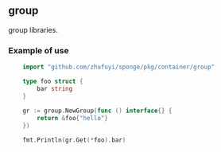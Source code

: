 ## group

group libraries.

### Example of use

```go
    import "github.com/zhufuyi/sponge/pkg/container/group"

    type foo struct {
        bar string
    }
    
    gr := group.NewGroup(func () interface{} {
        return &foo{"hello"}
    })

	fmt.Println(gr.Get(*foo).bar)
```
